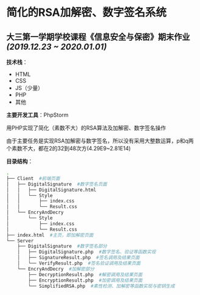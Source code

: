 # 简化的RSA加解密、数字签名系统
## 大三第一学期学校课程《信息安全与保密》期末作业 _(2019.12.23 ~ 2020.01.01)_

**技术栈**：
* HTML
* CSS
* JS（少量）
* PHP
* 其他

**主要开发工具**：PhpStorm

用PHP实现了简化（素数不大）的RSA算法及加解密、数字签名操作

由于主要任务是实现RSA加解密与数字签名，所以没有采用大整数运算，p和q两个素数不大，都在2的32到48次方(4.29E9~2.81E14)

**目录结构**：
```sh
.
├── Client  #前端页面
│   ├── DigitalSignature  #数字签名页面
│   │   ├── DigitalSignature.html
│   │   └── Style
│   │       ├── index.css        
│   │       └── Result.css       
│   └── EncryAndDecry
│       └── Style
│           ├── index.css       
│           └── Result.css      
├── index.html  #主页，即加解密页面
└── Server
    ├── DigitalSignature  #数字签名部分
    │   ├── DigitalSignature.php  #数字签名、验证等函数实现
    │   ├── SignatureResult.php  #签名调用及结果页面
    │   └── VerifyResult.php  #签名验证调用及结果页面
    └── EncryAndDecry  #加解密部分
        ├── DecryptionResult.php  #解密调用及结果页面
        ├── EncryptionResult.php  #加密调用及结果页面
        └── SimplifiedRSA.php  #素性检测、加解密等函数实现与密钥生成
```